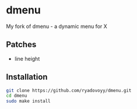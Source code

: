 # dmenu

My fork of dmenu - a dynamic menu for X

## Patches

- line height

## Installation

```bash
git clone https://github.com/ryadovoyy/dmenu.git
cd dmenu
sudo make install
```
